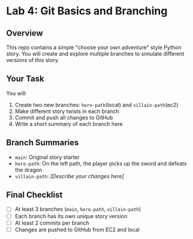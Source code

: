 # Lab 4: Git Basics and Branching

## Overview

This repo contains a simple "choose your own adventure" style Python story. You will create and explore multiple branches to simulate different versions of this story.

## Your Task

You will:
1. Create two new branches: `hero-path`(local) and `villain-path`(ec2)
2. Make different story twists in each branch
3. Commit and push all changes to GitHub
4. Write a short summary of each branch here

## Branch Summaries

- `main`: Original story starter
- `hero-path`: On the left path, the player picks up the sword and defeats the dragon
- `villain-path`: _[Describe your changes here]_

## Final Checklist

- [ ] At least 3 branches (`main`, `hero-path`, `villain-path`)
- [ ] Each branch has its own unique story version
- [ ] At least 2 commits per branch
- [ ] Changes are pushed to GitHub from EC2 and local
